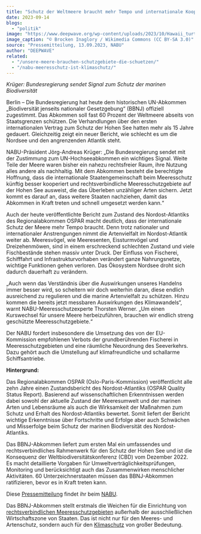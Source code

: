 ```yaml
---
title: "Schutz der Weltmeere braucht mehr Tempo und internationale Kooperation"
date: 2023-09-14
blogs: 
  - "politik"
image: "https://www.deepwave.org/wp-content/uploads/2023/10/Hawaii_turtle_2.jpg"
image_caption: "© Brocken Inaglory / Wikimedia Commons (CC BY-SA 3.0)"
source: "Pressemitteilung, 13.09.2023, NABU"
author: "DEEPWAVE"
related: 
  - "/unsere-meere-brauchen-schutzgebiete-die-schuetzen/"
  - "/nabu-meeresschutz-ist-klimaschutz/"
---
```


_Krüger: Bundesregierung sendet Signal zum Schutz der marinen Biodiversität_

Berlin – Die Bundesregierung hat heute dem historischen UN-Abkommen „Biodiversität jenseits nationaler Gesetzgebung“ (BBNJ) offiziell zugestimmt. Das Abkommen soll fast 60 Prozent der Weltmeere abseits von Staatsgrenzen schützen. Die Verhandlungen über den ersten internationalen Vertrag zum Schutz der Hohen See hatten mehr als 15 Jahre gedauert. Gleichzeitig zeigt ein neuer Bericht, wie schlecht es um die Nordsee und den angrenzenden Atlantik steht.

NABU-Präsident Jörg-Andreas Krüger: „Die Bundesregierung sendet mit der Zustimmung zum UN-Hochseeabkommen ein wichtiges Signal. Weite Teile der Meere waren bisher ein nahezu rechtsfreier Raum, ihre Nutzung alles andere als nachhaltig. Mit dem Abkommen besteht die berechtigte Hoffnung, dass die internationale Staatengemeinschaft beim Meeresschutz künftig besser kooperiert und rechtsverbindliche Meeresschutzgebiete auf der Hohen See ausweist, die das Überleben unzähliger Arten sichern. Jetzt kommt es darauf an, dass weitere Staaten nachziehen, damit das Abkommen in Kraft treten und schnell umgesetzt werden kann.“

Auch der heute veröffentlichte Bericht zum Zustand des Nordost-Atlantiks des Regionalabkommen OSPAR macht deutlich, dass der internationale Schutz der Meere mehr Tempo braucht. Denn trotz nationaler und internationaler Anstrengungen nimmt die Artenvielfalt im Nordost-Atlantik weiter ab. Meeresvögel, wie Meeresenten, Eissturmvögel und Dreizehenmöwen, sind in einem erschreckend schlechten Zustand und viele Fischbestände stehen massiv unter Druck. Der Einfluss von Fischerei, Schifffahrt und Infrastrukturvorhaben verändert ganze Nahrungsnetze, wichtige Funktionen gehen verloren. Das Ökosystem Nordsee droht sich dadurch dauerhaft zu verändern.

„Auch wenn das Verständnis über die Auswirkungen unseres Handelns immer besser wird, so scheitern wir doch weiterhin daran, diese endlich ausreichend zu regulieren und die marine Artenvielfalt zu schützen. Hinzu kommen die bereits jetzt messbaren Auswirkungen des Klimawandels“, warnt NABU-Meeresschutzexperte Thorsten Werner. „Um einen Kurswechsel für unsere Meere herbeizuführen, brauchen wir endlich streng geschützte Meeresschutzgebiete.“

Der NABU fordert insbesondere die Umsetzung des von der EU-Kommission empfohlenen Verbots der grundberührenden Fischerei in Meeresschutzgebieten und eine räumliche Neuordnung des Seeverkehrs. Dazu gehört auch die Umstellung auf klimafreundliche und schallarme Schiffsantriebe.

**Hintergrund:**

Das Regionalabkommen OSPAR (Oslo-Paris-Kommission) veröffentlicht alle zehn Jahre einen Zustandsbericht des Nordost-Atlantiks (OSPAR Quality Status Report). Basierend auf wissenschaftlichen Erkenntnissen werden dabei sowohl der aktuelle Zustand der Meeresumwelt und der marinen Arten und Lebensräume als auch die Wirksamkeit der Maßnahmen zum Schutz und Erhalt des Nordost-Atlantiks bewertet. Somit liefert der Bericht wichtige Erkenntnisse über Fortschritte und Erfolge aber auch Schwächen und Misserfolge beim Schutz der marinen Biodiversität des Nordost-Atlantiks.

Das BBNJ-Abkommen liefert zum ersten Mal ein umfassendes und rechtsverbindliches Rahmenwerk für den Schutz der Hohen See und ist die Konsequenz der Weltbiodiversitätskonferenz (CBD) vom Dezember 2022. Es macht detaillierte Vorgaben für Umweltverträglichkeitsprüfungen, Monitoring und berücksichtigt auch das Zusammenwirken menschlicher Aktivitäten. 60 Unterzeichnerstaaten müssen das BBNJ-Abkommen ratifizieren, bevor es in Kraft treten kann.

Diese [Pressemitteilung](https://www.nabu.de/presse/pressemitteilungen/index.php?popup=true&show=38742&db=presseservice) findet ihr beim [NABU](https://www.nabu.de/).

Das BBNJ-Abkommen stellt erstmals die Weichen für die Einrichtung von [rechtsverbindlichen Meeresschutzgebieten](https://www.deepwave.org/unsere-meere-brauchen-schutzgebiete-die-schuetzen/) außerhalb der ausschließlichen Wirtschaftszone von Staaten. Das ist nicht nur für den Meeres- und Artenschutz, sondern auch für den [Klimaschutz](https://www.deepwave.org/nabu-meeresschutz-ist-klimaschutz/) von großer Bedeutung.

